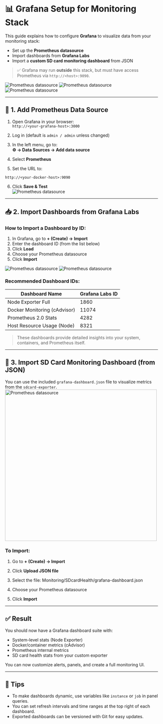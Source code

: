 # 📊 Grafana Setup for Monitoring Stack

This guide explains how to configure **Grafana** to visualize data from your monitoring stack:

- Set up the **Prometheus datasource**
- Import dashboards from **Grafana Labs**
- Import a **custom SD card monitoring dashboard** from JSON

> ✅ Grafana may run **outside** this stack, but must have access Prometheus via `http://<host>:9090`.  

![Prometheus datasource](./img/monitoring-08.png)
![Prometheus datasource](./img/monitoring-05.png)
![Prometheus datasource](./img/monitoring-07.png)
  
---

## 🔗 1. Add Prometheus Data Source

1. Open Grafana in your browser:  
   `http://<your-grafana-host>:3000`

2. Log in (default is `admin / admin` unless changed)

3. In the left menu, go to:  
   **⚙️ → Data Sources → Add data source**

4. Select **Prometheus**

5. Set the URL to:  
```nginx
http://<your-docker-host>:9090
```

6. Click **Save & Test**  
![Prometheus datasource](./img/monitoring-03.png)

---

## 📥 2. Import Dashboards from Grafana Labs

### How to Import a Dashboard by ID:

1. In Grafana, go to **+ (Create) → Import**
2. Enter the dashboard ID (from the list below)
3. Click **Load**
4. Choose your Prometheus datasource
5. Click **Import**  
  
![Prometheus datasource](./img/monitoring-01.png)
![Prometheus datasource](./img/monitoring-02.png)  

### Recommended Dashboard IDs:

| Dashboard Name                  | Grafana Labs ID |
|--------------------------------|------------------|
| Node Exporter Full             | 1860             |
| Docker Monitoring (cAdvisor)   | 11074            |
| Prometheus 2.0 Stats           | 4282             |
| Host Resource Usage (Node)     | 8321             |

> These dashboards provide detailed insights into your system, containers, and Prometheus itself.

---

## 📁 3. Import SD Card Monitoring Dashboard (from JSON)

You can use the included `grafana-dashboard.json` file to visualize metrics from the `sdcard-exporter`.  
<img src="./img/monitoring-04.png" alt="Prometheus datasource" width="500" />

### To Import:

1. Go to **+ (Create) → Import**
2. Click **Upload JSON file**
3. Select the file:  Monitoring/SDcardHealth/grafana-dashboard.json

4. Choose your Prometheus datasource
5. Click **Import**

---

## ✅ Result

You should now have a Grafana dashboard suite with:

- System-level stats (Node Exporter)
- Docker/container metrics (cAdvisor)
- Prometheus internal metrics
- SD card health stats from your custom exporter

You can now customize alerts, panels, and create a full monitoring UI.

---

## 🧩 Tips

- To make dashboards dynamic, use variables like `instance` or `job` in panel queries.
- You can set refresh intervals and time ranges at the top right of each dashboard.
- Exported dashboards can be versioned with Git for easy updates.

